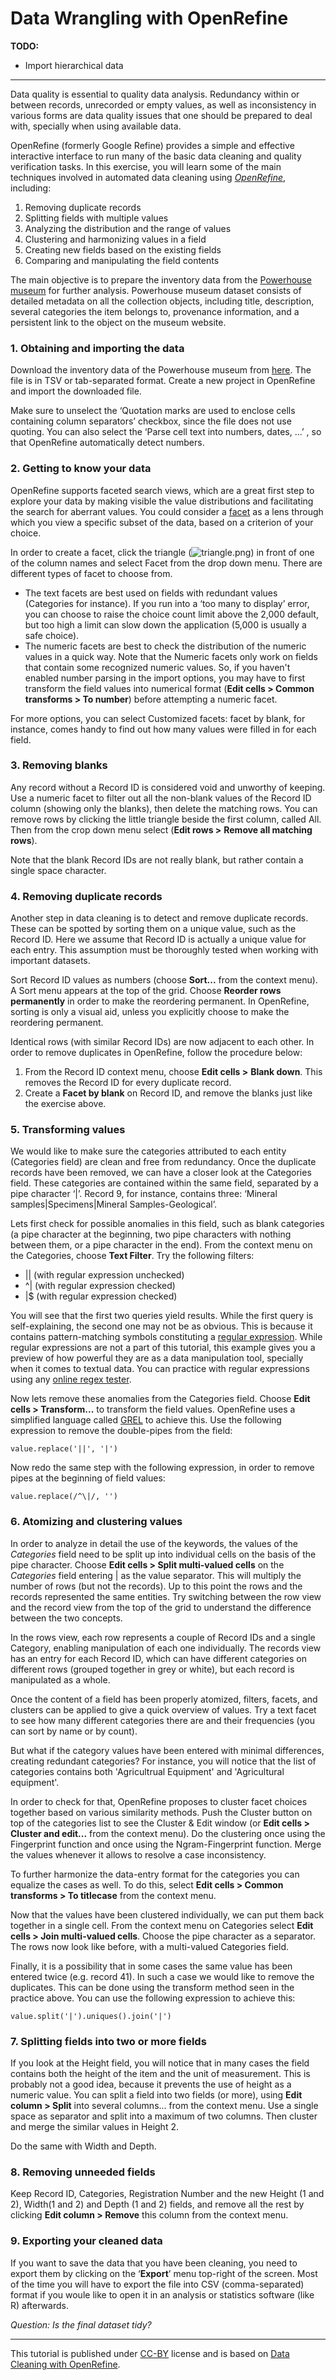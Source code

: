 # Data Wrangling with OpenRefine

__TODO:__

- Import hierarchical data

------

Data quality is essential to quality data analysis. Redundancy within or between records, unrecorded or empty values, as well as inconsistency in various forms are data quality issues that one should be prepared to deal with, specially when using available data.

OpenRefine (formerly Google Refine) provides a simple and effective interactive interface to run many of the basic data cleaning and quality verification tasks. In this exercise, you will learn some of the main techniques involved in automated data cleaning using [*OpenRefine*](http://openrefine.org/), including:

1. Removing duplicate records
2. Splitting fields with multiple values
3. Analyzing the distribution and the range of values
4. Clustering and harmonizing values in a field
5. Creating new fields based on the existing fields
6. Comparing and manipulating the field contents

 The main objective is to prepare the inventory data from the [Powerhouse museum](http://www.powerhousemuseum.com/) for further analysis. Powerhouse museum dataset consists of detailed metadata on all the collection objects, including title, description, several categories the item belongs to, provenance information, and a persistent link to the object on the museum website. 

### 1. Obtaining and importing the data

Download the inventory data of the Powerhouse museum from [here](https://canvas.vu.nl/courses/31025/files/466427/download?verifier=Uo0qX1LA51jiqtmuAUU4jiXV6NmFjytAn55SmOws&wrap=1). The file is in TSV or tab-separated format. Create a new project in OpenRefine and import the downloaded file.

Make sure to unselect the ‘Quotation marks are used to enclose cells containing column separators’ checkbox, since the file does not use quoting. You can also select the ‘Parse cell text into numbers, dates, ...’ , so that OpenRefine automatically detect numbers.

### 2. Getting to know your data

OpenRefine supports faceted search views, which are a great first step to explore your data by making visible the value distributions and facilitating the search for aberrant values. You could consider a [facet](http://en.wikipedia.org/wiki/Faceted_search) as a lens through which you view a specific subset of the data, based on a criterion of your choice.

In order to create a facet, click the triangle (![triangle.png](https://canvas.vu.nl/courses/31025/files/466631/preview?verifier=MhIC891w7zGN5ek1QOrTblSuZeoWXtUZ9NGC9gs2)) in front of one of the column names and select Facet from the drop down menu. There are different types of facet to choose from.

- The text facets are best used on fields with redundant values (Categories for instance). If you run into a ‘too many to display’ error, you can choose to raise the choice count limit above the 2,000 default, but too high a limit can slow down the application (5,000 is usually a safe choice).
- The numeric facets are best to check the distribution of the numeric values in a quick way. Note that the Numeric facets only work on fields that contain some recognized numeric values. So, if you haven't enabled number parsing in the import options, you may have to first transform the field values into numerical format (**Edit cells > Common transforms > To number**) before attempting a numeric facet.

For more options, you can select Customized facets: facet by blank, for instance, comes handy to find out how many values were filled in for each field. 

### 3. Removing blanks

Any record without a Record ID is considered void and unworthy of keeping. Use a numeric facet to filter out all the non-blank values of the Record ID column (showing only the blanks), then delete the matching rows. You can remove rows by clicking the little triangle beside the first column, called All. Then from the crop down menu select (**Edit rows >** **Remove all matching rows**). 

Note that the blank Record IDs are not really blank, but rather contain a single space character.

### 4. Removing duplicate records

Another step in data cleaning is to detect and remove duplicate records. These can be spotted by sorting them on a unique value, such as the Record ID. Here we assume that Record ID is actually a unique value for each entry. This assumption must be thoroughly tested when working with important datasets.

Sort Record ID values as numbers (choose **Sort...** from the context menu). A Sort menu appears at the top of the grid. Choose **Reorder rows permanently** in order to make the reordering permanent. In OpenRefine, sorting is only a visual aid, unless you explicitly choose to make the reordering permanent. 

Identical rows (with similar Record IDs) are now adjacent to each other. In order to remove duplicates in OpenRefine, follow the procedure below:

1. From the Record ID context menu, choose **Edit cells >** **Blank down**. This removes the Record ID for every duplicate record.
2. Create a **Facet by blank** on Record ID, and remove the blanks just like the exercise above.

### 5. Transforming values

We would like to make sure the categories attributed to each entity (Categories field) are clean and free from redundancy. Once the duplicate records have been removed, we can have a closer look at the Categories field. These categories are contained within the same field, separated by a pipe character ‘|’. Record 9, for instance, contains three: ‘Mineral samples|Specimens|Mineral Samples-Geological’.

Lets first check for possible anomalies in this field, such as blank categories (a pipe character at the beginning, two pipe characters with nothing between them, or a pipe character in the end). From the context menu on the Categories, choose **Text Filter**. Try the following filters:

- || (with regular expression unchecked)
- ^\| (with regular expression checked)
- \|$ (with regular expression checked)

You will see that the first two queries yield results. While the first query is self-explaining, the second one may not be as obvious. This is because it contains pattern-matching symbols constituting a [regular expression](https://www.regular-expressions.info/). While regular expressions are not a part of this tutorial, this example gives you a preview of how powerful they are as a data manipulation tool, specially when it comes to textual data. You can practice with regular expressions using any [online regex tester](https://regex101.com/).

Now lets remove these anomalies from the Categories field. Choose **Edit cells > Transform...** to transform the field values. OpenRefine uses a simplified language called [GREL](https://github.com/OpenRefine/OpenRefine/wiki/General-Refine-Expression-Language) to achieve this. Use the following expression to remove the double-pipes from the field:

```
value.replace('||', '|')
```

Now redo the same step with the following expression, in order to remove pipes at the beginning of field values:

```
value.replace(/^\|/, '')
```

### 6. Atomizing and clustering values

In order to analyze in detail the use of the keywords, the values of the *Categories* field need to be split up into individual cells on the basis of the pipe character. Choose **Edit cells > Split multi-valued cells** on the *Categories* field entering | as the value separator. This will multiply the number of rows (but not the records). Up to this point the rows and the records represented the same entities. Try switching between the row view and the record view from the top of the grid to understand the difference between the two concepts. 

In the rows view, each row represents a couple of Record IDs and a single Category, enabling manipulation of each one individually. The records view has an entry for each Record ID, which can have different categories on different rows (grouped together in grey or white), but each record is manipulated as a whole.

Once the content of a field has been properly atomized, filters, facets, and clusters can be applied to give a quick overview of values. Try a text facet to see how many different categories there are and their frequencies (you can sort by name or by count). 

But what if the category values have been entered with minimal differences, creating redundant categories? For instance, you will notice that the list of categories contains both 'Agricultrual Equipment' and 'Agricultural equipment'.

In order to check for that, OpenRefine proposes to cluster facet choices together based on various similarity methods. Push the Cluster button on top of the categories list to see the Cluster & Edit window (or **Edit cells > Cluster and edit...** from the context menu). Do the clustering once using the Fingerprint function and once using the Ngram-Fingerprint function. Merge the values whenever it allows to resolve a case inconsistency. 

To further harmonize the data-entry format for the categories you can equalize the cases as well. To do this, select **Edit cells > Common transforms > To titlecase** from the context menu.

Now that the values have been clustered individually, we can put them back together in a single cell. From the context menu on Categories select **Edit cells > Join multi-valued cells**. Choose the pipe character as a separator. The rows now look like before, with a multi-valued Categories field.

Finally, it is a possibility that in some cases the same value has been entered twice (e.g. record 41). In such a case we would like to remove the duplicates. This can be done using the transform method seen in the practice above. You can use the following expression to achieve this:

```
value.split('|').uniques().join('|')
```

### 7. Splitting fields into two or more fields

If you look at the Height field, you will notice that in many cases the field contains both the height of the item and the unit of measurement. This is probably not a good idea, because it prevents the use of height as a numeric value. You can split a field into two fields (or more), using **Edit column > Split** into several columns... from the context menu. Use a single space as separator and split into a maximum of two columns. Then cluster and merge the similar values in Height 2.

Do the same with Width and Depth.

### 8. Removing unneeded fields

Keep Record ID, Categories, Registration Number and the new Height (1 and 2), Width(1 and 2) and Depth (1 and 2) fields, and remove all the rest by clicking **Edit column > Remove** this column from the context menu.

### 9. Exporting your cleaned data

If you want to save the data that you have been cleaning, you need to export them by clicking on the ‘**Export**’ menu top-right of the screen. Most of the time you will have to export the file into CSV (comma-separated) format if you woule like to open it in an analysis or statistics software (like R) afterwards. 

*Question: Is the final dataset tidy?*

------------

This tutorial is published under [CC-BY](https://creativecommons.org/licenses/by/4.0/deed.en) license and is based on [Data Cleaning with OpenRefine](https://programminghistorian.org/lessons/cleaning-data-with-openrefine).